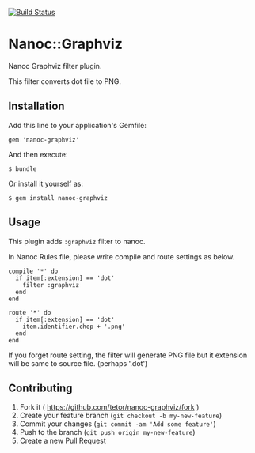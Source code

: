 [![Build Status](http://img.shields.io/travis/tetor/nanoc-graphviz.svg?style=flat)](https://travis-ci.org/tetor/nanoc-graphviz)

# Nanoc::Graphviz

Nanoc Graphviz filter plugin.

This filter converts dot file to PNG.

## Installation

Add this line to your application's Gemfile:

    gem 'nanoc-graphviz'

And then execute:

    $ bundle

Or install it yourself as:

    $ gem install nanoc-graphviz

## Usage

This plugin adds `:graphviz` filter to nanoc.

In Nanoc Rules file, please write compile and route settings as below.

    compile '*' do
      if item[:extension] == 'dot'
        filter :graphviz
      end
    end

    route '*' do
      if item[:extension] == 'dot'
        item.identifier.chop + '.png'
      end
    end

If you forget route setting, the filter will generate PNG file but it extension will be same to source file. (perhaps '.dot')


## Contributing

1. Fork it ( https://github.com/tetor/nanoc-graphviz/fork )
2. Create your feature branch (`git checkout -b my-new-feature`)
3. Commit your changes (`git commit -am 'Add some feature'`)
4. Push to the branch (`git push origin my-new-feature`)
5. Create a new Pull Request
